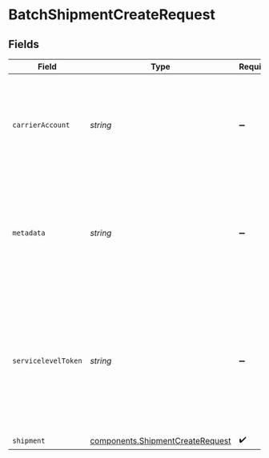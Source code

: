 # BatchShipmentCreateRequest


## Fields

| Field                                                                                                                                                                                                                                  | Type                                                                                                                                                                                                                                   | Required                                                                                                                                                                                                                               | Description                                                                                                                                                                                                                            | Example                                                                                                                                                                                                                                |
| -------------------------------------------------------------------------------------------------------------------------------------------------------------------------------------------------------------------------------------- | -------------------------------------------------------------------------------------------------------------------------------------------------------------------------------------------------------------------------------------- | -------------------------------------------------------------------------------------------------------------------------------------------------------------------------------------------------------------------------------------- | -------------------------------------------------------------------------------------------------------------------------------------------------------------------------------------------------------------------------------------- | -------------------------------------------------------------------------------------------------------------------------------------------------------------------------------------------------------------------------------------- |
| `carrierAccount`                                                                                                                                                                                                                       | *string*                                                                                                                                                                                                                               | :heavy_minus_sign:                                                                                                                                                                                                                     | Object ID of the carrier account to be used for this shipment (will override batch default)                                                                                                                                            | a4391cd4ab974f478f55dc08b5c8e3b3                                                                                                                                                                                                       |
| `metadata`                                                                                                                                                                                                                             | *string*                                                                                                                                                                                                                               | :heavy_minus_sign:                                                                                                                                                                                                                     | A string of up to 100 characters that can be filled with any additional information you want <br/>to attach to the object.                                                                                                             | SHIPMENT #1                                                                                                                                                                                                                            |
| `servicelevelToken`                                                                                                                                                                                                                    | *string*                                                                                                                                                                                                                               | :heavy_minus_sign:                                                                                                                                                                                                                     | A token that sets the shipping method for the batch, overriding the batch default. <br/>Servicelevel tokens can be found <a href="#tag/Service-Levels">in this list</a> <br/>or <a href="#operation/ListCarrierAccounts">at this endpoint</a>. | fedex_ground                                                                                                                                                                                                                           |
| `shipment`                                                                                                                                                                                                                             | [components.ShipmentCreateRequest](../../models/components/shipmentcreaterequest.md)                                                                                                                                                   | :heavy_check_mark:                                                                                                                                                                                                                     | N/A                                                                                                                                                                                                                                    |                                                                                                                                                                                                                                        |